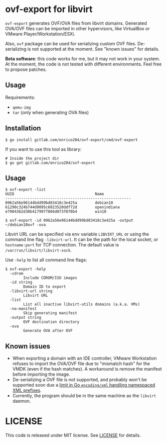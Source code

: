 # ovf-export for libvirt

`ovf-export` generates OVF/OVA files from libvirt domains. Generated OVA/OVF
files can be imported in other hypervisors, like VirtualBox or VMware
Player/Workstation/ESXi.

Also, `ovf` package can be used for serializing custom OVF files.
De-serializing is not supported at the moment. See "known issues" for details.

**Beta software**: this code works for me, but it may not work in your system.
At the moment, the code is not tested with different environments. Feel free to
propose patches.

## Usage

Requirements:
* `qemu-img`
* `tar` (only when generating OVA files)

## Installation

```shell
$ go install gitlab.com/enrico204/ovf-export/cmd/ovf-export
```

If you want to use this tool as library:

```shell
# Inside the project dir
$ go get gitlab.com/enrico204/ovf-export
```

## Usage

```shell
$ ovf-export -list
UUID                                    Name
--------------------------------------------------------
0962a56e96144bdd99bd83418c3e425a        debian10
61290c324b744d9095c6023520ddf72d        openindiana
e7904362d30b4179977804d073f070b4        win10

$ ovf-export -id 0962a56e96144bdd99bd83418c3e425a -output ~/debian10ovf -ova
```

Libvirt URL can be specified via env variable `LIBVIRT_URL` or using the
command line flag `-libvirt-url`. It can be the path for the local socket, or
`hostname:port` for TCP connection. The default value is `/var/run/libvirt/libvirt-sock`.

Use `-help` to list all command line flags:

```shell
$ ovf-export -help
  -cdrom
        Include CDROM/ISO images
  -id string
        Domain ID to export
  -libvirt-url string
        Libvirt URL
  -list
        List all inactive libvirt-utils domains (a.k.a. VMs)
  -no-manifest
        Skip generating manifest
  -output string
        OVF destination directory
  -ova
        Generate OVA after OVF
```

## Known issues

* When exporting a domain with an IDE controller, VMware Workstation refuses to
import  the OVA/OVF file due to "mismatch hash" for the VMDK (even if the hash
matches). A workaround is remove the manifest before importing the image.
* De-serializing a OVF file is not supported, and probably won't be supported 
soon due a [limit in Go `encoding/xml` handling namespaced XML prefixes](https://github.com/golang/go/issues/9519).
* Currently, the program should be in the same machine as the `libvirt` daemon.

# LICENSE

This code is released under MIT license. See [LICENSE](LICENSE) for details.
